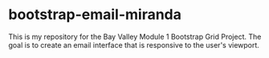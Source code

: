 # bootstrap-email-miranda
This is my repository for the Bay Valley Module 1 Bootstrap Grid Project. The goal is to create an email interface that is responsive to the user's viewport.

